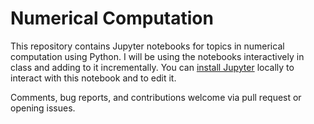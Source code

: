 # Numerical Computation

This repository contains Jupyter notebooks for topics in numerical
computation using Python.  I will be using the notebooks interactively
in class and adding to it incrementally.  You can
[install Jupyter](http://jupyter.readthedocs.io/en/latest/install.html)
locally to interact with this notebook and to edit it.

Comments, bug reports, and contributions welcome via pull request or
opening issues.
